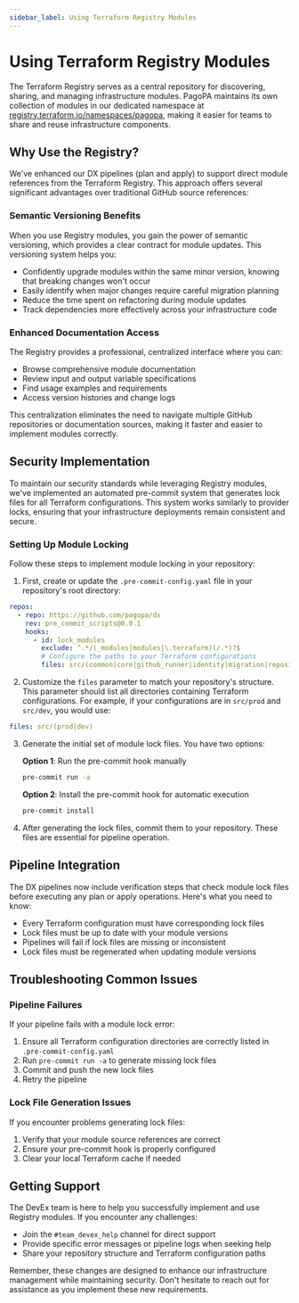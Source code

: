 ```yaml
---
sidebar_label: Using Terraform Registry Modules
---
```


# Using Terraform Registry Modules

The Terraform Registry serves as a central repository for discovering, sharing, and managing infrastructure modules. PagoPA maintains its own collection of modules in our dedicated namespace at [registry.terraform.io/namespaces/pagopa](https://registry.terraform.io/namespaces/pagopa), making it easier for teams to share and reuse infrastructure components.

## Why Use the Registry?

We've enhanced our DX pipelines (plan and apply) to support direct module references from the Terraform Registry. This approach offers several significant advantages over traditional GitHub source references:

### Semantic Versioning Benefits

When you use Registry modules, you gain the power of semantic versioning, which provides a clear contract for module updates. This versioning system helps you:

- Confidently upgrade modules within the same minor version, knowing that breaking changes won't occur
- Easily identify when major changes require careful migration planning
- Reduce the time spent on refactoring during module updates
- Track dependencies more effectively across your infrastructure code

### Enhanced Documentation Access

The Registry provides a professional, centralized interface where you can:

- Browse comprehensive module documentation
- Review input and output variable specifications
- Find usage examples and requirements
- Access version histories and change logs

This centralization eliminates the need to navigate multiple GitHub repositories or documentation sources, making it faster and easier to implement modules correctly.

## Security Implementation

To maintain our security standards while leveraging Registry modules, we've implemented an automated pre-commit system that generates lock files for all Terraform configurations. This system works similarly to provider locks, ensuring that your infrastructure deployments remain consistent and secure.

### Setting Up Module Locking

Follow these steps to implement module locking in your repository:

1. First, create or update the `.pre-commit-config.yaml` file in your repository's root directory:

```yaml
repos:
  - repo: https://github.com/pagopa/dx
    rev: pre_commit_scripts@0.0.1
    hooks:
      - id: lock_modules
        exclude: ^.*/(_modules|modules|\.terraform)(/.*)?$
        # Configure the paths to your Terraform configurations
        files: src/(common|core|github_runner|identity|migration|repository)
```

2. Customize the `files` parameter to match your repository's structure. This parameter should list all directories containing Terraform configurations. For example, if your configurations are in `src/prod` and `src/dev`, you would use:

```yaml
files: src/(prod|dev)
```

3. Generate the initial set of module lock files. You have two options:

   **Option 1**: Run the pre-commit hook manually
   ```bash
   pre-commit run -a
   ```

   **Option 2**: Install the pre-commit hook for automatic execution
   ```bash
   pre-commit install
   ```

4. After generating the lock files, commit them to your repository. These files are essential for pipeline operation.

## Pipeline Integration

The DX pipelines now include verification steps that check module lock files before executing any plan or apply operations. Here's what you need to know:

- Every Terraform configuration must have corresponding lock files
- Lock files must be up to date with your module versions
- Pipelines will fail if lock files are missing or inconsistent
- Lock files must be regenerated when updating module versions

## Troubleshooting Common Issues

### Pipeline Failures

If your pipeline fails with a module lock error:
1. Ensure all Terraform configuration directories are correctly listed in `.pre-commit-config.yaml`
2. Run `pre-commit run -a` to generate missing lock files
3. Commit and push the new lock files
4. Retry the pipeline

### Lock File Generation Issues

If you encounter problems generating lock files:
1. Verify that your module source references are correct
2. Ensure your pre-commit hook is properly configured
3. Clear your local Terraform cache if needed

## Getting Support

The DevEx team is here to help you successfully implement and use Registry modules. If you encounter any challenges:

- Join the `#team_devex_help` channel for direct support
- Provide specific error messages or pipeline logs when seeking help
- Share your repository structure and Terraform configuration paths

Remember, these changes are designed to enhance our infrastructure management while maintaining security. Don't hesitate to reach out for assistance as you implement these new requirements.